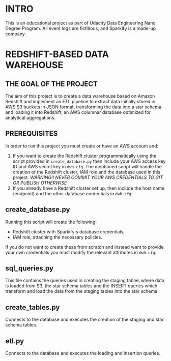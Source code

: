 # INTRO

This is an educational project as part of Udacity Data Engineering Nano Degree Program. All event logs are fictitious, 
and Sparkify is a made-up company.

# REDSHIFT-BASED DATA WAREHOUSE

## THE GOAL OF THE PROJECT

The aim of this project is to create a data warehouse based on Amazon Redshift and implement an ETL pipeline to extract 
data initially stored in AWS S3 buckets in JSON format, transforming the data into a star schema and loading it into 
Redshift, an AWS columnar database optimized for analytical aggregations.

## PREREQUISITES

In order to run this project you must create or have an AWS account and:
1. If you want to create the Redshift cluster programmatically using the script provided in `create_database.py` then 
include your AWS access key ID and AWS secret key in `dwh.cfg`. The mentioned script will handle the creation
of the Redshift cluster, IAM role and the database used in this project. 
*WARNING!! NEVER COMMIT YOUR AWS CREDENTIALS TO GIT OR PUBLISH OTHERWISE*
2. If you already have a Redshift cluster set up, then include the host name (endpoint) and the other database 
credentials in `dwh.cfg`.

## create_database.py
Running this script will create the following:
- Redshift cluster with Sparkify's database credentials, 
- IAM role, attaching the necessary policies.

If you do not want to create these from scratch and instead want to provide your own credentials you must modify the 
relevant attributes in `dwh.cfg`.

## sql_queries.py
This file contains the queries used in creating the staging tables where data is loaded from S3, the star schema tables 
and the INSERT queries which transform and load the data from the staging tables into the star schema.

## create_tables.py
Connects to the database and executes the creation of the staging and star schema tables.

## etl.py
Connects to the database and executes the loading and insertion queries.
